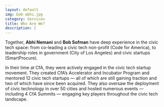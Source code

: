 ```yaml
---
layout: default
img: bob-abhi.jpg
category: Services
title: Who Are We?
description: |
---
```

Together, <strong>Abhi Nemani</strong> and <strong>Bob Sofman</strong> have deep experience in the civic tech space: from co-leading a civic tech non-profit (Code for America), to leadership roles in government (City of Los Angeles) and civic startups (SmartProcure). 

In their time at CfA, they were actively engaged in the civic tech startup movement. They created CfA’s Accelerator and Incubator Program and mentored 12 civic tech startups — all of which are still gaining traction and two of which have since been acquired. They also oversaw the deployment of civic technology in over 50 cities and hosted numerous events — including 4 CfA Summits — engaging key players throughout the civic tech landscape.